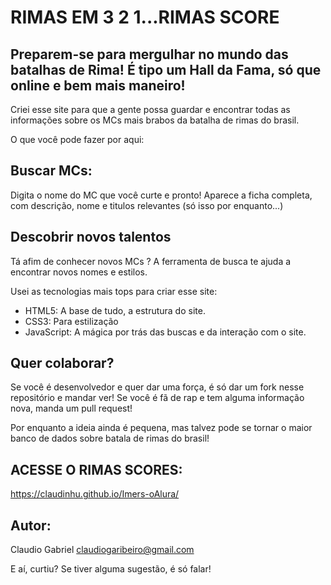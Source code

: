 

# RIMAS EM 3 2 1...RIMAS SCORE 

## Preparem-se para mergulhar no mundo das batalhas de Rima! É tipo um Hall da Fama, só que online e bem mais maneiro!

Criei esse site para que a gente possa guardar e encontrar todas as informações sobre os MCs mais brabos da batalha de rimas do brasil. 

O que você pode fazer por aqui:

## Buscar MCs: 
Digita o nome do MC que você curte e pronto! Aparece a ficha completa, com descrição, nome e titulos relevantes (só isso por enquanto...)
## Descobrir novos talentos
Tá afim de conhecer novos MCs ? A ferramenta de busca te ajuda a encontrar novos nomes e estilos.

Usei as tecnologias mais tops para criar esse site:

- HTML5: A base de tudo, a estrutura do site.
- CSS3: Para estilização
- JavaScript: A mágica por trás das buscas e da interação com o site.
## Quer colaborar?

Se você é desenvolvedor e quer dar uma força, é só dar um fork nesse repositório e mandar ver! Se você é fã de rap e tem alguma informação nova, manda um pull request!

Por enquanto a ideia ainda é pequena, mas talvez pode se tornar o maior banco de dados sobre batala de rimas do brasil!

## ACESSE O RIMAS SCORES: 
https://claudinhu.github.io/Imers-oAlura/

## Autor:
Claudio Gabriel
claudiogaribeiro@gmail.com

E aí, curtiu? Se tiver alguma sugestão, é só falar!
